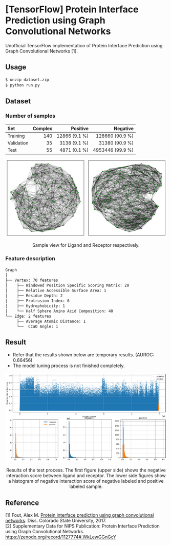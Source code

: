 [TensorFlow] Protein Interface Prediction using Graph Convolutional Networks
=====
Unofficial TensorFlow implementation of Protein Interface Prediction using Graph Convolutional Networks [1].  

## Usage
``` sh
$ unzip dataset.zip
$ python run.py
```

## Dataset

### Number of samples
|Set|Complex|Positive|Negative|
|:---|---:|---:|---:|
|Training|140|12866 (9.1 %)|128660 (90.9 %)|
|Validation|35|3138 (9.1 %)|31380 (90.9 %)|
|Test|55|4871 (0.1 %)|4953446 (99.9 %)|

<div align="center">
  <p>
    <img src="./figures/ligand.png" width="250">
    <img src="./figures/receptor.png" width="250">
  </p>
  <p>Sample view for Ligand and Receptor respectively.</p>
</div>

### Feature description

```
Graph
│
├── Vertex: 70 features
│    ├── Windowed Position Specific Scoring Matrix: 20
│    ├── Relative Accessible Surface Area: 1
│    ├── Residue Depth: 2
│    ├── Protrusion Index: 6
│    ├── Hydrophobicity: 1
│    └── Half Sphere Amino Acid Composition: 40
└── Edge: 2 features
     ├── Average Atomic Distance: 1
     └──  CCαO Angle: 1
```

## Result
* Refer that the results shown below are temporary results. (AUROC: 0.66456)  
* The model tuning process is not finished completely.  
<div align="center">
  <p>
    <img src="./figures/result.png" width="800">
  </p>
  <p>Results of the test process. The first figure (upper side) shows the negative interaction score between ligand and receptor. The lower side figures show a histogram of negative interaction score of negative labeled and positive labeled sample.</p>
</div>

## Reference
[1] Fout, Alex M. <a href="https://mountainscholar.org/handle/10217/185661">Protein interface prediction using graph convolutional networks</a>. Diss. Colorado State University, 2017.  
[2] Supplementary Data for NIPS Publication: Protein Interface Prediction using Graph Convolutional Networks. https://zenodo.org/record/1127774#.WkLewGGnGcY
